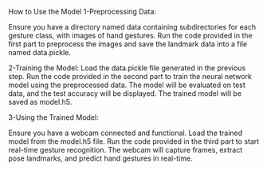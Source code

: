 How to Use the Model
1-Preprocessing Data:

Ensure you have a directory named data containing subdirectories for each gesture class, with images of hand gestures.
Run the code provided in the first part to preprocess the images and save the landmark data into a file named data.pickle.

2-Training the Model:
Load the data.pickle file generated in the previous step.
Run the code provided in the second part to train the neural network model using the preprocessed data.
The model will be evaluated on test data, and the test accuracy will be displayed.
The trained model will be saved as model.h5.

3-Using the Trained Model:

Ensure you have a webcam connected and functional.
Load the trained model from the model.h5 file.
Run the code provided in the third part to start real-time gesture recognition.
The webcam will capture frames, extract pose landmarks, and predict hand gestures in real-time.
